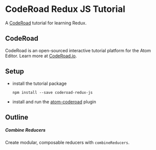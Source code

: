# CodeRoad Redux JS Tutorial

A [CodeRoad](https://coderoad.github.io) tutorial for learning Redux.

<!-- @import('01') -->
<!-- @import('02') -->
<!-- @import('03') -->
<!-- @import('04') -->
<!-- @import('05') -->
<!-- @import('07') -->
<!-- @import('08') -->
<!-- @import('09') -->


## CodeRoad

CodeRoad is an open-sourced interactive tutorial platform for the Atom Editor. Learn more at [CodeRoad.io](http://coderoad.io).


## Setup

* install the tutorial package

    `npm install --save coderoad-redux-js`

* install and run the [atom-coderoad](https://github.com/coderoad/atom-coderoad) plugin


## Outline

##### Combine Reducers

Create modular, composable reducers with `combineReducers`.
